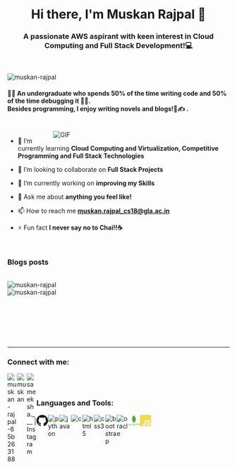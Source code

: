 <h1 align="center">Hi there, I'm Muskan Rajpal 👋</h1>
<h3 align="center">A passionate AWS aspirant with keen interest in Cloud Computing and Full Stack Development!💻</h3>

<br>

<p align="left"> <img src="https://komarev.com/ghpvc/?username=muskan-rajpal" alt="muskan-rajpal" /> </p>

#### 👩‍🎓 An undergraduate who spends 50% of the time writing code and 50% of the time debugging it 👩‍💻. <br /> Besides programming, I enjoy writing novels and blogs!📖✍ .

<br />
<img align="right" alt="GIF" src="https://assets.materialup.com/uploads/0658a030-492e-4e24-bf08-8eb68943f895/preview.gif" width="400px" />

- 🌱 I’m currently learning **Cloud Computing and Virtualization, Competitive Programming and Full Stack Technologies**

- 👯 I’m looking to collaborate on **Full Stack Projects**

- 🔭 I’m currently working on **improving my Skills**

- 💬 Ask me about **anything you feel like!**

- 📫 How to reach me **muskan.rajpal_cs18@gla.ac.in**

- ⚡ Fun fact **I never say no to Chai!!☕**

<br>

### Blogs posts
<!-- BLOG-POST-LIST:START -->
<!-- BLOG-POST-LIST:END -->
<br>

<img src="https://github-readme-stats.vercel.app/api/top-langs/?username=muskan-rajpal&layout=compact&hide=html&hide_border=true,issues&theme=gruvbox" alt="muskan-rajpal" />
<br />
<img align="left" src="https://github-readme-stats.vercel.app/api?username=muskan-rajpal&show_icons=true&hide_border=true&count_private=true&hide=prs,issues&theme=gruvbox" alt="muskan-rajpal" />
<br />
<br />
<br />
<br />
<br />
<br />
<br />

<hr>

### Connect with me:
<a href="https://www.linkedin.com/mwlite/in/muskan-rajpal-65b263188" target="_blank">
  <img align="left" alt="muskan-rajpal-65b263188" | Linkedin" title="LinkedIn"  width="22px" src="https://cdn.jsdelivr.net/npm/simple-icons@v3/icons/linkedin.svg""> 
</a>                                                                                                                                     
<a href="https://www.hackerrank.com/_181500405" target="_blank">
  <img align="left" alt="muskan" | HackerRank" title="HackerRank" width="22px" src="https://cdn.jsdelivr.net/npm/simple-icons@v3/icons/hackerrank.svg"> 
</a>
                                                                                                                                                                               <a href="https://instagram.com/xo_muskan_xo" target="_blank">
  <img align="left" alt="sameeksha.___ | Instagram" title="Instagram" width="22px" src="https://cdn.jsdelivr.net/npm/simple-icons@3.0.1/icons/instagram.svg">
</a>
<br />
<br />

### Languages and Tools:
<img align="left" alt="GitHub" title="Github" width="26px" src="https://raw.githubusercontent.com/github/explore/78df643247d429f6cc873026c0622819ad797942/topics/github/github.png" />

<img align="left" alt="python" title="Python" width="26px" src="https://devicons.github.io/devicon/devicon.git/icons/python/python-original.svg" />

<img align="left" alt="java" title="Java" width="26px" src="https://devicons.github.io/devicon/devicon.git/icons/java/java-original-wordmark.svg" />

<img align="left" alt="c" title="C" width="26px" src="https://devicons.github.io/devicon/devicon.git/icons/c/c-original.svg" />

<img align="left" alt="html5" title="HTML5" width="26px" src="https://devicons.github.io/devicon/devicon.git/icons/html5/html5-original-wordmark.svg" />

<img align="left" alt="css3" title="CSS3" width="26px" src="https://devicons.github.io/devicon/devicon.git/icons/css3/css3-original-wordmark.svg" />

<img align="left" alt="bootstrap" title="Bootstrap4 & Bootstrap5" width="26px" src="https://devicons.github.io/devicon/devicon.git/icons/bootstrap/bootstrap-plain.svg" /> 

<img align="left" alt="oracle" title="Oracle" width="26px" src="https://devicons.github.io/devicon/devicon.git/icons/oracle/oracle-original.svg" /> 
<img align="left" alt="Mongo" title="Mongo" width="26px" src="https://raw.githubusercontent.com/devicons/devicon/master/icons/mongodb/mongodb-plain-wordmark.svg" /> 

<img align="left" alt="JavaScript" title="JavaScript" width="26px" src="https://raw.githubusercontent.com/devicons/devicon/master/icons/javascript/javascript-plain.svg" />
<br /><br />
